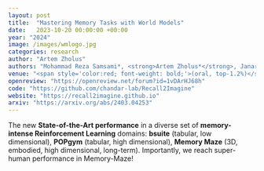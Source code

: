 ```yaml
---
layout: post
title:  "Mastering Memory Tasks with World Models"
date:   2023-10-20 00:00:00 +00:00
year: "2024"
image: /images/wmlogo.jpg
categories: research
author: "Artem Zholus"
authors: "Mohammad Reza Samsami*, <strong>Artem Zholus*</strong>, Janarthanan Rajendran, Sarath Chandar"
venue: "<span style='color:red; font-weight: bold;'>(oral, top-1.2%)</span> ICLR"
openreview: "https://openreview.net/forum?id=1vDArHJ68h"
code: "https://github.com/chandar-lab/Recall2Imagine"
website: "https://recall2imagine.github.io"
arxiv: "https://arxiv.org/abs/2403.04253"
---
```

The new **State-of-the-Art performance** in a diverse set of **memory-intense Reinforcement Learning** domains: **bsuite** (tabular, low dimensional), **POPgym** (tabular, high dimensional), **Memory Maze** (3D, embodied, high dimensional, long-term). Importantly, we reach super-human performance in Memory-Maze!

    
